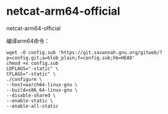 # netcat-arm64-official
netcat-arm64-official

编译arm64命令：
```
wget -O config.sub 'https://git.savannah.gnu.org/gitweb/?p=config.git;a=blob_plain;f=config.sub;hb=HEAD'
chmod +x config.sub
LDFLAGS="-static" \
CFLAGS="-static" \
./configure \
--host=aarch64-linux-gnu \
--build=x86_64-linux-gnu \
--disable-shared \
--enable-static \
--enable-all-static
```
